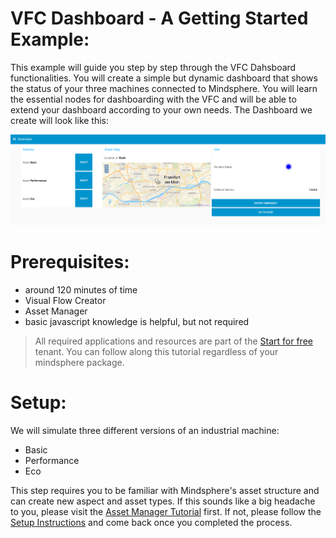 # VFC Dashboard - A Getting Started Example:
This example will guide you step by step through the VFC Dahsboard functionalities. You will create a simple but dynamic dashboard that shows the status of your three machines connected to Mindsphere. You will learn the essential nodes for dashboarding with the VFC and will be able to extend your dashboard according to your own needs. The Dashboard we create will look like this:

![dashboard_image](./doc/overview.png)

# Prerequisites:
- around 120 minutes of time
- Visual Flow Creator
- Asset Manager
- basic javascript knowledge is helpful, but not required
> All required applications and resources are part of the [Start for free](https://siemens.mindsphere.io/en/start) tenant. You can follow along this tutorial regardless of your mindsphere package.

# Setup:
We will simulate three different versions of an industrial machine:
- Basic
- Performance
- Eco

This step requires you to be familiar with Mindsphere's asset structure and can create new aspect and asset types. If this sounds like a big headache to you, please visit the [Asset Manager Tutorial](https://siemens.mindsphere.io/en/docs/tutorials/asset-manager) first. If not, please follow the [Setup Instructions](./Setup/readme.md) and come back once you completed the process.
